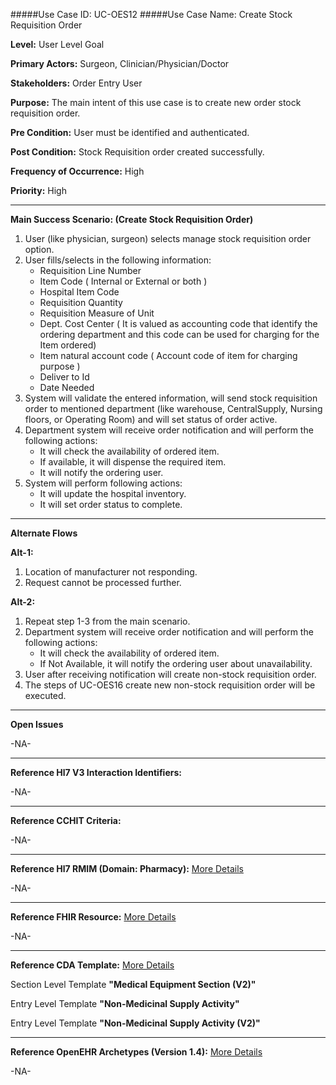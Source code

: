 #####Use Case ID: UC-OES12
#####Use Case Name: Create Stock Requisition Order

**Level:**                     User Level Goal

**Primary Actors:**            Surgeon, Clinician/Physician/Doctor

**Stakeholders:**              Order Entry User

**Purpose:**                   The main intent of this use case is to create new order stock requisition order.

**Pre Condition:**             User must be identified and authenticated.  

**Post Condition:**            Stock Requisition order created successfully.

**Frequency of Occurrence:**   High

**Priority:**                  High
__________________________________________________________
**Main Success Scenario: (Create Stock Requisition Order)**

1.	User (like physician, surgeon) selects manage stock requisition order option.
2.	User fills/selects in the following information:
    * Requisition Line Number 
    * Item Code ( Internal or External or both )
    * Hospital Item Code
    * Requisition Quantity
    * Requisition Measure of Unit
    * Dept. Cost Center ( It is valued as accounting code that identify the ordering department and this code can be used for charging for the Item ordered)
    * Item natural account code ( Account code of item for charging purpose )
    * Deliver to Id
    * Date Needed
3.	System will validate the entered information, will send stock requisition order to mentioned department (like warehouse, CentralSupply, Nursing floors, or Operating Room) and will set status of order active.
4.	Department system will receive order notification and will perform the following actions:
    * It will check the availability of ordered item.
    * If available, it will dispense the required item. 
    * It will notify the ordering user.
5.	System will perform following actions:
    * It will update the hospital inventory.
    * It will set order status to complete. 

__________________________________________________________
**Alternate Flows** 

**Alt-1:**

1.	Location of manufacturer not responding.
2.	Request cannot be processed further.

**Alt-2:**

1.	Repeat step 1-3 from the main scenario.
2.	Department system will receive order notification and will perform the following actions:
    * It will check the availability of ordered item.
    * If Not Available, it will notify the ordering user about unavailability. 
3.	User after receiving notification will create non-stock requisition order.
4.	The steps of UC-OES16 create new non-stock requisition order will be executed.

_______________________________________________________________
**Open Issues**

-NA-
_______________________________________________________________
**Reference Hl7 V3 Interaction Identifiers:**

-NA-
_______________________________________________________________
**Reference CCHIT Criteria:**

-NA-

______________________________________________________________
**Reference Hl7 RMIM (Domain: Pharmacy):** [More Details](http://www.hl7.org/implement/standards/product_brief.cfm?product_id=306)

-NA-

_______________________________________________________________
**Reference FHIR Resource:** [More Details](http://www.hl7.org/implement/standards/fhir/resourcelist.html)

-NA-
_______________________________________________________________
**Reference CDA Template:** [More Details](http://www.hl7.org/Special/committees/structure/index.cfm)

Section Level Template **"Medical Equipment Section (V2)"**

Entry Level Template **"Non-Medicinal Supply Activity"**

Entry Level Template **"Non-Medicinal Supply Activity (V2)"**

_______________________________________________________________
**Reference OpenEHR Archetypes (Version 1.4):** [More Details](http://www.openehr.org/ckm/)

-NA-
